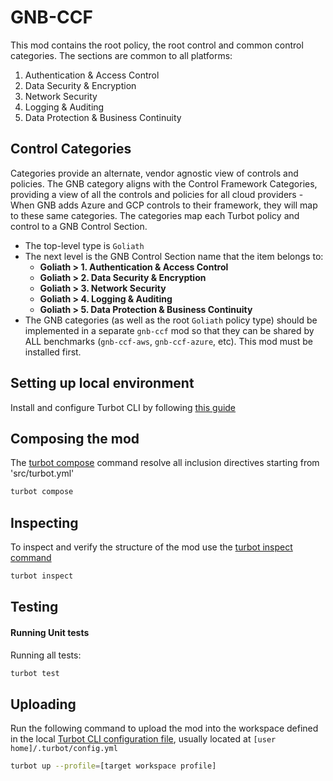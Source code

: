# GNB-CCF

This mod contains the root policy, the root control and common control categories. The sections are common to all platforms:

1. Authentication & Access Control
2. Data Security & Encryption
3. Network Security
4. Logging & Auditing
5. Data Protection & Business Continuity


## Control Categories
Categories provide an alternate, vendor agnostic view of controls and policies. The GNB category aligns with the Control Framework Categories, providing a view of all the controls and policies for all cloud providers - When GNB adds Azure and GCP controls to their framework, they will map to these same categories. The categories map each Turbot policy and control to a GNB Control Section.

- The top-level type is `Goliath`
- The next level is the GNB Control Section name that the item belongs to:
  - **Goliath > 1. Authentication & Access Control**
  - **Goliath > 2. Data Security & Encryption**
  - **Goliath > 3. Network Security**
  - **Goliath > 4. Logging & Auditing**
  - **Goliath > 5. Data Protection & Business Continuity**
- The GNB categories (as well as the root `Goliath` policy type) should be implemented in a separate `gnb-ccf` mod so that they can be shared by ALL benchmarks (`gnb-ccf-aws`, `gnb-ccf-azure`, etc). This mod must be installed first.


## Setting up local environment

Install and configure Turbot CLI by following [this guide](https://turbot.com/v5/docs/reference/cli/installation)


## Composing the mod
The [turbot compose](https://turbot.com/v5/docs/reference/cli/commands/compose) command resolve all inclusion directives starting from 'src/turbot.yml'

``` bash
turbot compose
```


## Inspecting

To inspect and verify the structure of the mod use the [turbot inspect command](https://turbot.com/v5/docs/reference/cli/commands/inspect)

``` bash
turbot inspect
```


## Testing

#### Running Unit tests

Running all tests:
``` bash
turbot test
```


## Uploading

Run the following command to upload the mod into the workspace defined in the local [Turbot CLI configuration file](https://turbot.com/v5/docs/reference/cli/installation#named-profiles), usually located at `[user home]/.turbot/config.yml`

``` bash
turbot up --profile=[target workspace profile]
```
